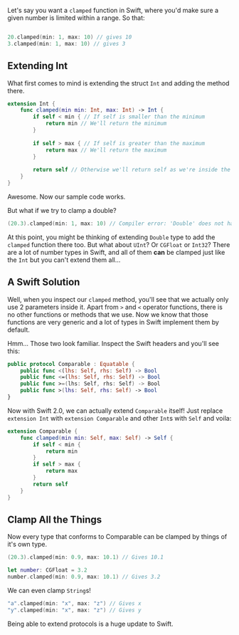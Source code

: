 Let's say you want a `clamped` function in Swift, where you'd make sure a given number is limited within a range. So that:

```swift

20.clamped(min: 1, max: 10) // gives 10
3.clamped(min: 1, max: 10) // gives 3

```

## Extending Int

What first comes to mind is extending the struct `Int` and adding the method there.

```swift
extension Int {
    func clamped(min min: Int, max: Int) -> Int {
        if self < min { // If self is smaller than the minimum
            return min // We'll return the minimum
        }
        
        if self > max { // If self is greater than the maximum
            return max // We'll return the maximum
        }
        
        return self // Otherwise we'll return self as we're inside the bounds
    }
}

```

Awesome. Now our sample code works.

But what if we try to clamp a double?

```swift
(20.3).clamped(min: 1, max: 10) // Compiler error: 'Double' does not have a member named 'clamped'
```
At this point, you might be thinking of extending `Double` type to add the `clamped` function there too. But what about `UInt`? Or `CGFloat` or `Int32`? There are a lot of number types in Swift, and all of them **can** be clamped just like the `Int` but you can't extend them all...

## A Swift Solution

Well, when you inspect our `clamped` method, you'll see that we actually only use 2 parameters inside it. Apart from `>` and `<` operator functions, there is no other functions or methods that we use. Now we know that those functions are very generic and a lot of types in Swift implement them by default.

Hmm... Those two look familiar. Inspect the Swift headers and you'll see this:

```swift
public protocol Comparable : Equatable {
    public func <(lhs: Self, rhs: Self) -> Bool
    public func <=(lhs: Self, rhs: Self) -> Bool
    public func >=(lhs: Self, rhs: Self) -> Bool
    public func >(lhs: Self, rhs: Self) -> Bool
}
```

Now with Swift 2.0, we can actually extend `Comparable` itself! Just replace `extension Int` with `extension Comparable` and other `Int`s with `Self` and voila:

```swift
extension Comparable {
    func clamped(min min: Self, max: Self) -> Self {
        if self < min {
            return min
        }
        if self > max {
            return max
        }
        return self
    }
}
```

## Clamp All the Things
Now every type that conforms to Comparable can be clamped by things of it's own type.

```swift
(20.3).clamped(min: 0.9, max: 10.1) // Gives 10.1

let number: CGFloat = 3.2
number.clamped(min: 0.9, max: 10.1) // Gives 3.2
```

We can even clamp `String`s!

```swift
"a".clamped(min: "x", max: "z") // Gives x
"y".clamped(min: "x", max: "z") // Gives y
```

Being able to extend protocols is a huge update to Swift. 
